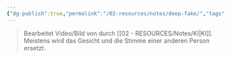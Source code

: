 ```yaml
---
{"dg-publish":true,"permalink":"/02-resources/notes/deep-fake/","tags":["AI","GFN/prüfungsrelevant/AP1/vorbereitung"],"noteIcon":"","updated":"2025-03-13T16:13:39.000+01:00"}
---
```


>Bearbeitet Video/Bild von durch [[02 - RESOURCES/Notes/KI\|KI]]. Meistens wird das Gesicht und die Stimme einer anderen Person ersetzt.
